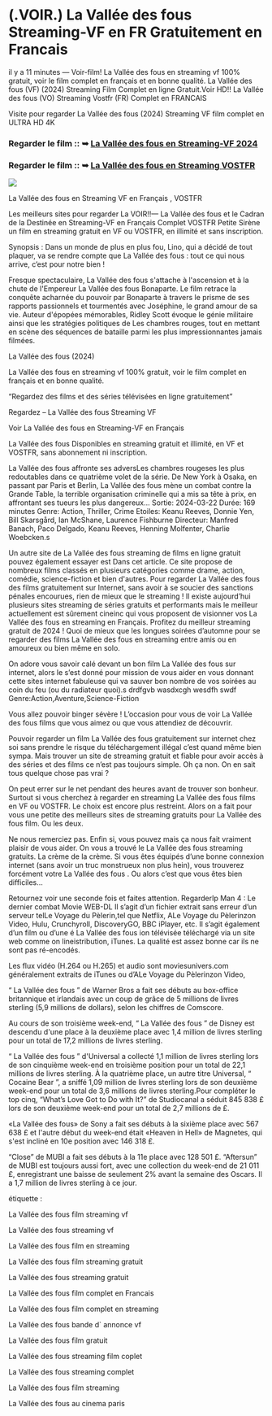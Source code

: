 # (.VOIR.) La Vallée des fous Streaming-VF en FR Gratuitement en Francais

il y a 11 minutes — Voir-film! La Vallée des fous en streaming vf 100% gratuit, voir le film complet en français et en bonne qualité. La Vallée des fous (VF) (2024) Streaming Film Complet en ligne Gratuit.Voir HD!! La Vallée des fous (VO) Streaming Vostfr (FR) Complet en FRANCAIS

Visite pour regarder La Vallée des fous (2024) Streaming VF film complet en ULTRA HD 4K

### Regarder le film :: ➥ [La Vallée des fous en Streaming-VF 2024](https://t.co/UqxsHEjW61)

### Regarder le film :: ➥ [La Vallée des fous en Streaming VOSTFR](https://t.co/UqxsHEjW61)

<p dir="auto"><a href="https://t.co/UqxsHEjW61" title="PLAY NOW" rel="nofollow"><img src="https://i.imgur.com/jhNGoEt.gif" style="max-width: 100%;"></a></p>

La Vallée des fous en Streaming VF en Français , VOSTFR

Les meilleurs sites pour regarder La VOIR!!— La Vallée des fous et le Cadran de la Destinée en Streaming-VF en Français Complet VOSTFR Petite Sirène un film en streaming gratuit en VF ou VOSTFR, en illimité et sans inscription.

Synopsis : Dans un monde de plus en plus fou, Lino, qui a décidé de tout plaquer, va se rendre compte que La Vallée des fous : tout ce qui nous arrive, c’est pour notre bien !

Fresque spectaculaire, La Vallée des fous s'attache à l'ascension et à la chute de l'Empereur La Vallée des fous Bonaparte. Le film retrace la conquête acharnée du pouvoir par Bonaparte à travers le prisme de ses rapports passionnels et tourmentés avec Joséphine, le grand amour de sa vie. Auteur d'épopées mémorables, Ridley Scott évoque le génie militaire ainsi que les stratégies politiques de Les chambres rouges, tout en mettant en scène des séquences de bataille parmi les plus impressionnantes jamais filmées.

La Vallée des fous (2024)

La Vallée des fous en streaming vf 100% gratuit, voir le film complet en français et en bonne qualité.

“Regardez des films et des séries télévisées en ligne gratuitement”

Regardez – La Vallée des fous Streaming VF

Voir La Vallée des fous en Streaming-VF en Français

La Vallée des fous Disponibles en streaming gratuit et illimité, en VF et VOSTFR, sans abonnement ni inscription.

La Vallée des fous affronte ses adversLes chambres rougeses les plus redoutables dans ce quatrième volet de la série. De New York à Osaka, en passant par Paris et Berlin, La Vallée des fous mène un combat contre la Grande Table, la terrible organisation criminelle qui a mis sa tête à prix, en affrontant ses tueurs les plus dangereux... Sortie: 2024-03-22 Durée: 169 minutes Genre: Action, Thriller, Crime Etoiles: Keanu Reeves, Donnie Yen, Bill Skarsgård, Ian McShane, Laurence Fishburne Directeur: Manfred Banach, Paco Delgado, Keanu Reeves, Henning Molfenter, Charlie Woebcken.s

Un autre site de La Vallée des fous streaming de films en ligne gratuit pouvez également essayer est Dans cet article. Ce site propose de nombreux films classés en plusieurs catégories comme drame, action, comédie, science-fiction et bien d'autres. Pour regarder La Vallée des fous des films gratuitement sur Internet, sans avoir à se soucier des sanctions pénales encourues, rien de mieux que le streaming ! Il existe aujourd’hui plusieurs sites streaming de séries gratuits et performants mais le meilleur actuellement est sûrement cineinc qui vous proposent de visionner vos La Vallée des fous en streaming en Français. Profitez du meilleur streaming gratuit de 2024 ! Quoi de mieux que les longues soirées d’automne pour se regarder des films La Vallée des fous en streaming entre amis ou en amoureux ou bien même en solo.

On adore vous savoir calé devant un bon film La Vallée des fous sur internet, alors le s’est donné pour mission de vous aider en vous donnant cette sites internet fabuleuse qui va sauver bon nombre de vos soirées au coin du feu (ou du radiateur quoi).s drdfgvb wasdxcgh wesdfh swdf Genre:Action,Aventure,Science-Fiction

Vous allez pouvoir binger sévère ! L’occasion pour vous de voir La Vallée des fous films que vous aimez ou que vous attendiez de découvrir.

Pouvoir regarder un film La Vallée des fous gratuitement sur internet chez soi sans prendre le risque du téléchargement illégal c’est quand même bien sympa. Mais trouver un site de streaming gratuit et fiable pour avoir accès à des séries et des films ce n’est pas toujours simple. Oh ça non. On en sait tous quelque chose pas vrai ?

On peut errer sur le net pendant des heures avant de trouver son bonheur. Surtout si vous cherchez à regarder en streaming La Vallée des fous films en VF ou VOSTFR. Le choix est encore plus restreint. Alors on a fait pour vous une petite des meilleurs sites de streaming gratuits pour La Vallée des fous film. Ou les deux.

Ne nous remerciez pas. Enfin si, vous pouvez mais ça nous fait vraiment plaisir de vous aider. On vous a trouvé le La Vallée des fous streaming gratuits. La crème de la crème. Si vous êtes équipés d’une bonne connexion internet (sans avoir un truc monstrueux non plus hein), vous trouverez forcément votre La Vallée des fous . Ou alors c’est que vous êtes bien difficiles…

Retournez voir une seconde fois et faites attention. RegarderIp Man 4 : Le dernier combat Movie WEB-DL Il s’agit d’un fichier extrait sans erreur d’un serveur telLe Voyage du Pèlerin,tel que Netflix, ALe Voyage du Pèlerinzon Video, Hulu, Crunchyroll, DiscoveryGO, BBC iPlayer, etc. Il s’agit également d’un film ou d’une é La Vallée des fous ion télévisée téléchargé via un site web comme on lineistribution, iTunes. La qualité est assez bonne car ils ne sont pas ré-encodés.

Les flux vidéo (H.264 ou H.265) et audio sont moviesunivers.com généralement extraits de iTunes ou d’ALe Voyage du Pèlerinzon Video,

“ La Vallée des fous ” de Warner Bros a fait ses débuts au box-office britannique et irlandais avec un coup de grâce de 5 millions de livres sterling (5,9 millions de dollars), selon les chiffres de Comscore.

Au cours de son troisième week-end, “ La Vallée des fous ” de Disney est descendu d'une place à la deuxième place avec 1,4 million de livres sterling pour un total de 17,2 millions de livres sterling.

“ La Vallée des fous ” d'Universal a collecté 1,1 million de livres sterling lors de son cinquième week-end en troisième position pour un total de 22,1 millions de livres sterling. À la quatrième place, un autre titre Universal, “ Cocaine Bear ”, a sniffé 1,09 million de livres sterling lors de son deuxième week-end pour un total de 3,6 millions de livres sterling.Pour compléter le top cinq, “What’s Love Got to Do with It?” de Studiocanal a séduit 845 838 £ lors de son deuxième week-end pour un total de 2,7 millions de £.

«La Vallée des fous» de Sony a fait ses débuts à la sixième place avec 567 638 £ et l'autre début du week-end était «Heaven in Hell» de Magnetes, qui s'est incliné en 10e position avec 146 318 £.

“Close” de MUBI a fait ses débuts à la 11e place avec 128 501 £. “Aftersun” de MUBI est toujours aussi fort, avec une collection du week-end de 21 011 £, enregistrant une baisse de seulement 2% avant la semaine des Oscars. Il a 1,7 million de livres sterling à ce jour.

étiquette :

La Vallée des fous film streaming vf

La Vallée des fous streaming vf

La Vallée des fous film en streaming

La Vallée des fous film streaming gratuit

La Vallée des fous streaming gratuit

La Vallée des fous film complet en Francais

La Vallée des fous film complet en streaming

La Vallée des fous bande d` annonce vf

La Vallée des fous film gratuit

La Vallée des fous streaming film coplet

La Vallée des fous streaming complet

La Vallée des fous film streaming

La Vallée des fous au cinema paris
